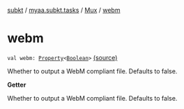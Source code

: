 [subkt](../../index.md) / [myaa.subkt.tasks](../index.md) / [Mux](index.md) / [webm](./webm.md)

# webm

`val webm: `[`Property`](https://docs.gradle.org/current/javadoc/org/gradle/api/provider/Property.html)`<`[`Boolean`](https://kotlinlang.org/api/latest/jvm/stdlib/kotlin/-boolean/index.html)`>` [(source)](https://github.com/Myaamori/SubKt/blob/master/src/main/kotlin/myaa/subkt/tasks/muxtask.kt#L509)

Whether to output a WebM compliant file. Defaults to false.

**Getter**

Whether to output a WebM compliant file. Defaults to false.


